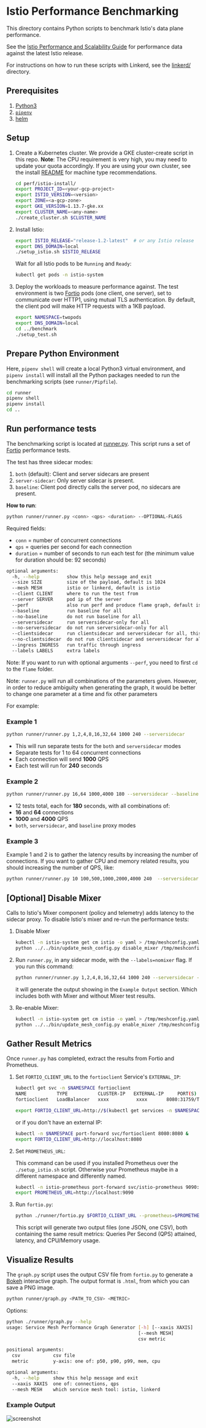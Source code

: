 # Istio Performance Benchmarking

This directory contains Python scripts to benchmark Istio's data plane performance.

See the [Istio Performance and Scalability Guide](https://istio.io/docs/concepts/performance-and-scalability/) for performance data against the latest Istio release.

For instructions on how to run these scripts with Linkerd, see the [linkerd/](linkerd/) directory.

## Prerequisites

1. [Python3](https://docs.python-guide.org/starting/installation/#installation-guides)
1. [`pipenv`](https://docs.python-guide.org/dev/virtualenvs/#virtualenvironments-ref)
1. [helm](https://helm.sh/docs/using_helm/#install-helm)

## Setup

1. Create a Kubernetes cluster. We provide a GKE cluster-create script in this repo.
**Note**: The CPU requirement is very high, you may need to update your quota accordingly. If you are using your own cluster, see the install [README](https://github.com/istio/tools/tree/master/perf/istio-install#istio-setup) for machine type recommendations.

    ```bash
    cd perf/istio-install/
    export PROJECT_ID=<your-gcp-project>
    export ISTIO_VERSION=<version>
    export ZONE=<a-gcp-zone>
    export GKE_VERSION=1.13.7-gke.xx
    export CLUSTER_NAME=<any-name>
    ./create_cluster.sh $CLUSTER_NAME
    ```

1. Install Istio:

    ```bash
    export ISTIO_RELEASE="release-1.2-latest"  # or any Istio release
    export DNS_DOMAIN=local
    ./setup_istio.sh $ISTIO_RELEASE
    ```

    Wait for all Istio pods to be `Running` and `Ready`:

    ```bash
    kubectl get pods -n istio-system
    ```

1. Deploy the workloads to measure performance against. The test environment is two [Fortio](http://fortio.org/) pods (one client, one server), set to communicate over HTTP1, using mutual TLS authentication. By default, the client pod will make HTTP requests with a 1KB payload.

    ```bash
    export NAMESPACE=twopods
    export DNS_DOMAIN=local
    cd ../benchmark
    ./setup_test.sh
    ```

## Prepare Python Environment

Here, `pipenv shell` will create a local Python3 virtual environment, and `pipenv install` will install all the Python packages needed to run the benchmarking scripts (see `runner/Pipfile`).

```bash
cd runner
pipenv shell
pipenv install
cd ..
```

## Run performance tests

The benchmarking script is located at [runner.py](./runner/runner.py). This script runs a set of [Fortio](http://fortio.org/) performance tests.

The test has three sidecar modes:

1. `both` (default): Client and server sidecars are present
1. `server-sidecar`: Only server sidecar is present.
1. `baseline`: Client pod directly calls the server pod, no sidecars are present.

**How to run**:

```bash
python runner/runner.py <conn> <qps> <duration> --OPTIONAL-FLAGS
```

Required fields:

- `conn` = number of concurrent connections
- `qps` = queries per second for each connection
- `duration` = number of seconds to run each test for  (the minimum value for duration should be: 92 seconds)

```bash
optional arguments:
  -h, --help          show this help message and exit
  --size SIZE         size of the payload, default is 1024
  --mesh MESH         istio or linkerd, default is istio
  --client CLIENT     where to run the test from
  --server SERVER     pod ip of the server
  --perf              also run perf and produce flame graph, default is false
  --baseline          run baseline for all
  --no-baseline       do not run baseline for all
  --serversidecar     run serversidecar-only for all
  --no-serversidecar  do not run serversidecar-only for all
  --clientsidecar     run clientsidecar and serversidecar for all, this is corresponding to the "both" mode, which will be executed by default
  --no-clientsidecar  do not run clientsidecar and serversidecar for all
  --ingress INGRESS   run traffic through ingress
  --labels LABELS     extra labels
```

Note: If you want to run with optional arguments `--perf`, you need to first `cd` to the `flame` folder.

Note:  `runner.py` will run all combinations of the parameters given. However, in order to reduce ambiguity when generating the graph, it would be
 better to change one parameter at a time and fix other parameters

For example:

### Example 1

```bash
python runner/runner.py 1,2,4,8,16,32,64 1000 240 --serversidecar
```

- This will run separate tests for the `both` and `serversidecar` modes
- Separate tests for 1 to 64 concurrent connections
- Each connection will send **1000** QPS
- Each test will run for **240** seconds

### Example 2

```bash
python runner/runner.py 16,64 1000,4000 180 --serversidecar --baseline
```

- 12 tests total, each for **180** seconds, with all combinations of:
- **16** and **64** connections
- **1000** and **4000** QPS
- `both`, `serversidecar`, and `baseline` proxy modes

### Example 3

Example 1 and 2 is to gather the latency results by increasing the number of connections. If you want to gather CPU and memory related
results, you should increasing the number of QPS, like:

```bash
python runner/runner.py 10 100,500,1000,2000,4000 240  --serversidecar --baseline
```

## [Optional] Disable Mixer

Calls to Istio's Mixer component (policy and telemetry) adds latency to the sidecar proxy. To disable Istio's mixer and re-run the performance tests:

1. Disable Mixer

    ```bash
    kubectl -n istio-system get cm istio -o yaml > /tmp/meshconfig.yaml
    python ../../bin/update_mesh_config.py disable_mixer /tmp/meshconfig.yaml | kubectl -n istio-system apply -f /tmp/meshconfig.yaml
    ```

1. Run `runner.py`, in any sidecar mode, with the `--labels=nomixer` flag. If you run this command:

    ```bash
    python runner/runner.py 1,2,4,8,16,32,64 1000 240 --serversidecar --baseline --labels=nomixer
    ```

    it will generate the output showing in the `Example Output` section. Which includes both with Mixer and without Mixer test results.

1. Re-enable Mixer:

    ```bash
    kubectl -n istio-system get cm istio -o yaml > /tmp/meshconfig.yaml
    python ../../bin/update_mesh_config.py enable_mixer /tmp/meshconfig.yaml  | kubectl -n istio-system apply -
    ```

## Gather Result Metrics

Once `runner.py` has completed, extract the results from Fortio and Prometheus.

1. Set `FORTIO_CLIENT_URL` to the `fortioclient` Service's `EXTERNAL_IP`:

    ```bash
    kubectl get svc -n $NAMESPACE fortioclient
    NAME           TYPE           CLUSTER-IP   EXTERNAL-IP     PORT(S)                                                       AGE
    fortioclient   LoadBalancer   xxxx          xxxx       8080:31759/TCP,8079:30495/TCP,8078:31107/TCP,8077:31034/TCP   16h

    export FORTIO_CLIENT_URL=http://$(kubectl get services -n $NAMESPACE fortioclient -o jsonpath="{.status.loadBalancer.ingress[0].ip}"):8080
    ```

    or if you don't have an external IP:

    ```bash
    kubectl -n $NAMESPACE port-forward svc/fortioclient 8080:8080 &
    export FORTIO_CLIENT_URL=http://localhost:8080
    ```

1. Set `PROMETHEUS_URL`:

    This command can be used if you installed Prometheus over the `./setup_istio.sh` script.
    Otherwise your Prometheus maybe in a different namespace and differently named.

    ```bash
    kubectl -n istio-prometheus port-forward svc/istio-prometheus 9090:9090 &
    export PROMETHEUS_URL=http://localhost:9090
    ```

1. Run `fortio.py`:

    ```bash
    python ./runner/fortio.py $FORTIO_CLIENT_URL --prometheus=$PROMETHEUS_URL --csv StartTime,ActualDuration,Labels,NumThreads,ActualQPS,p50,p90,p99,cpu_mili_avg_telemetry_mixer,cpu_mili_max_telemetry_mixer,mem_MB_max_telemetry_mixer,cpu_mili_avg_fortioserver_deployment_proxy,cpu_mili_max_fortioserver_deployment_proxy,mem_MB_max_fortioserver_deployment_proxy,cpu_mili_avg_ingressgateway_proxy,cpu_mili_max_ingressgateway_proxy,mem_MB_max_ingressgateway_proxy
    ```

    This script will generate two output files (one JSON, one CSV), both containing the same result metrics: Queries Per Second (QPS) attained, latency, and CPU/Memory usage.

## Visualize Results

The `graph.py` script uses the output CSV file from `fortio.py` to generate a [Bokeh](https://bokeh.pydata.org/en/1.2.0/) interactive graph. The output format is `.html`, from which you can save a PNG image.

```bash
python runner/graph.py <PATH_TO_CSV> <METRIC>
```

Options:

```bash
python ./runner/graph.py --help
usage: Service Mesh Performance Graph Generator [-h] [--xaxis XAXIS]
                                                [--mesh MESH]
                                                csv metric

positional arguments:
  csv            csv file
  metric         y-axis: one of: p50, p90, p99, mem, cpu

optional arguments:
  -h, --help     show this help message and exit
  --xaxis XAXIS  one of: connections, qps
  --mesh MESH    which service mesh tool: istio, linkerd
```

### Example Output

![screenshot](screenshots/bokeh-screenshot.png)
